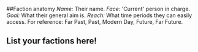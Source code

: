 ##Faction anatomy
*Name:* Their name.
*Face:* 'Current' person in charge.
*Goal:* What their general aim is.
*Reach:* What time periods they can easily access. For reference: Far Past, Past, Modern Day, Future, Far Future.

## List your factions here!

